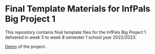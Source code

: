 # Final Template Materials for InfPals Big Project 1

This repository contains final template files for the InfPals Big Project 1 delivered in week 5 to week 8 semester 1 school year 2022/2023. 

[Demo](https://infpals.github.io/ip2023-big-project-1-final/) of the project.
